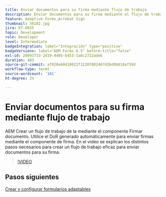 ```yaml
---
title: Enviar documentos para su firma mediante flujo de trabajo
description: Enviar documentos para su firma mediante el flujo de trabajo. AEM Crear un flujo de trabajo de la mediante el componente Firmar documento. Utilice el DoR generado automáticamente para enviar firmas mediante el componente de firma. En el vídeo se explican los distintos pasos necesarios para crear un flujo de trabajo eficaz para enviar documentos para su firma.
feature: Adaptive Forms,Acrobat Sign
thumbnail: 38182.jpg
jira: KT-6035
topic: Development
role: Developer
level: Intermediate
badgeIntegration: label="Integración" type="positive"
badgeVersions: label="AEM Forms 6.5" before-title="false"
exl-id: 20093733-2d19-4405-b453-1a8c2722adeb
duration: 403
source-git-commit: af928e60410022f12207082467d3bd9b818af59d
workflow-type: tm+mt
source-wordcount: '101'
ht-degree: 2%

---
```


# Enviar documentos para su firma mediante flujo de trabajo

AEM Crear un flujo de trabajo de la mediante el componente Firmar documento. Utilice el DoR generado automáticamente para enviar firmas mediante el componente de firma.
En el vídeo se explican los distintos pasos necesarios para crear un flujo de trabajo eficaz para enviar documentos para su firma.

>[!VIDEO](https://video.tv.adobe.com/v/38182?quality=12&learn=on)

## Pasos siguientes

[Crear y configurar formularios adaptables](./create-and-configure-adaptive-form.md)